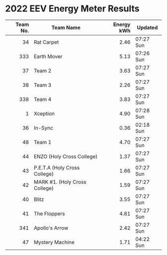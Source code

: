 # 2022 EEV Energy Meter Results
|Team No.|Team Name|Energy kWh|Updated|
|---:|---|---:|---|
|34|Rat Carpet|2.46|07:27 Sun|
|333|Earth Mover|5.13|07:26 Sun|
|37|Team 2|3.63|07:27 Sun|
|38|Team 3|2.26|07:27 Sun|
|338|Team 4|3.83|07:27 Sun|
|1|Xception|4.90|07:28 Sun|
|36|In-Sync|0.36|02:18 Sun|
|48|Team 1|4.70|07:27 Sun|
|44|ENZO (Holy Cross College)|1.37|07:27 Sun|
|43|P.E.T.A (Holy Cross College)|1.66|07:27 Sun|
|42|MARK #1. (Holy Cross College)|1.59|07:27 Sun|
|40|Blitz|3.55|07:27 Sun|
|41|The Floppers|4.81|07:27 Sun|
|341|Apollo's Arrow|2.42|07:27 Sun|
|47|Mystery Machine|1.71|04:22 Sun|
